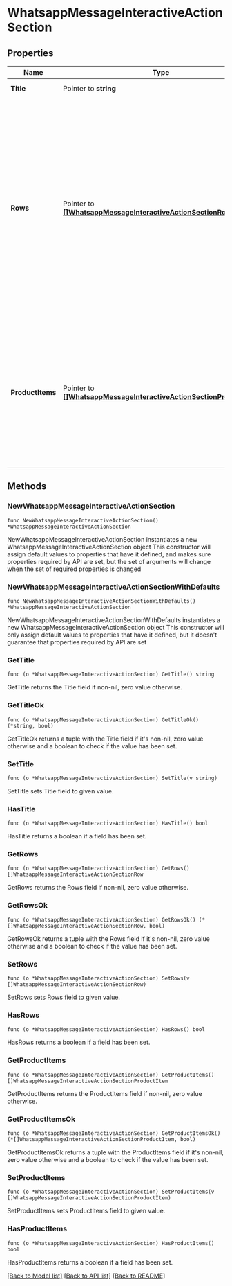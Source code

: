 # WhatsappMessageInteractiveActionSection

## Properties

Name | Type | Description | Notes
------------ | ------------- | ------------- | -------------
**Title** | Pointer to **string** | Title of the section. | [optional] 
**Rows** | Pointer to [**[]WhatsappMessageInteractiveActionSectionRow**](WhatsappMessageInteractiveActionSectionRow.md) | Contains a list of rows. You can have a total of 10 rows across your sections. Each row must have a title (Maximum length: 24 characters) and an ID (Maximum length: 200 characters). You can add a description (Maximum length: 72 characters), but it is optional. | [optional] 
**ProductItems** | Pointer to [**[]WhatsappMessageInteractiveActionSectionProductItem**](WhatsappMessageInteractiveActionSectionProductItem.md) | Required for Multi-Product Messages. Array of product objects. There is a minimum of 1 product per section and a maximum of 30 products across all sections. | [optional] 

## Methods

### NewWhatsappMessageInteractiveActionSection

`func NewWhatsappMessageInteractiveActionSection() *WhatsappMessageInteractiveActionSection`

NewWhatsappMessageInteractiveActionSection instantiates a new WhatsappMessageInteractiveActionSection object
This constructor will assign default values to properties that have it defined,
and makes sure properties required by API are set, but the set of arguments
will change when the set of required properties is changed

### NewWhatsappMessageInteractiveActionSectionWithDefaults

`func NewWhatsappMessageInteractiveActionSectionWithDefaults() *WhatsappMessageInteractiveActionSection`

NewWhatsappMessageInteractiveActionSectionWithDefaults instantiates a new WhatsappMessageInteractiveActionSection object
This constructor will only assign default values to properties that have it defined,
but it doesn't guarantee that properties required by API are set

### GetTitle

`func (o *WhatsappMessageInteractiveActionSection) GetTitle() string`

GetTitle returns the Title field if non-nil, zero value otherwise.

### GetTitleOk

`func (o *WhatsappMessageInteractiveActionSection) GetTitleOk() (*string, bool)`

GetTitleOk returns a tuple with the Title field if it's non-nil, zero value otherwise
and a boolean to check if the value has been set.

### SetTitle

`func (o *WhatsappMessageInteractiveActionSection) SetTitle(v string)`

SetTitle sets Title field to given value.

### HasTitle

`func (o *WhatsappMessageInteractiveActionSection) HasTitle() bool`

HasTitle returns a boolean if a field has been set.

### GetRows

`func (o *WhatsappMessageInteractiveActionSection) GetRows() []WhatsappMessageInteractiveActionSectionRow`

GetRows returns the Rows field if non-nil, zero value otherwise.

### GetRowsOk

`func (o *WhatsappMessageInteractiveActionSection) GetRowsOk() (*[]WhatsappMessageInteractiveActionSectionRow, bool)`

GetRowsOk returns a tuple with the Rows field if it's non-nil, zero value otherwise
and a boolean to check if the value has been set.

### SetRows

`func (o *WhatsappMessageInteractiveActionSection) SetRows(v []WhatsappMessageInteractiveActionSectionRow)`

SetRows sets Rows field to given value.

### HasRows

`func (o *WhatsappMessageInteractiveActionSection) HasRows() bool`

HasRows returns a boolean if a field has been set.

### GetProductItems

`func (o *WhatsappMessageInteractiveActionSection) GetProductItems() []WhatsappMessageInteractiveActionSectionProductItem`

GetProductItems returns the ProductItems field if non-nil, zero value otherwise.

### GetProductItemsOk

`func (o *WhatsappMessageInteractiveActionSection) GetProductItemsOk() (*[]WhatsappMessageInteractiveActionSectionProductItem, bool)`

GetProductItemsOk returns a tuple with the ProductItems field if it's non-nil, zero value otherwise
and a boolean to check if the value has been set.

### SetProductItems

`func (o *WhatsappMessageInteractiveActionSection) SetProductItems(v []WhatsappMessageInteractiveActionSectionProductItem)`

SetProductItems sets ProductItems field to given value.

### HasProductItems

`func (o *WhatsappMessageInteractiveActionSection) HasProductItems() bool`

HasProductItems returns a boolean if a field has been set.


[[Back to Model list]](../README.md#documentation-for-models) [[Back to API list]](../README.md#documentation-for-api-endpoints) [[Back to README]](../README.md)


